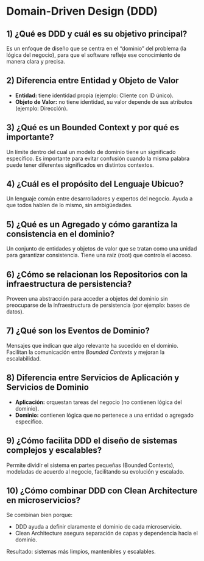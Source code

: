 # Domain-Driven Design (DDD)

## 1)   ¿Qué es DDD y cuál es su objetivo principal?
Es un enfoque de diseño que se centra en el “dominio” del problema (la lógica del negocio), para que el software refleje ese conocimiento de manera clara y precisa.

## 2)   Diferencia entre Entidad y Objeto de Valor
- **Entidad:** tiene identidad propia (ejemplo: Cliente con ID único).
- **Objeto de Valor:** no tiene identidad, su valor depende de sus atributos (ejemplo: Dirección).

## 3)   ¿Qué es un Bounded Context y por qué es importante?
Un límite dentro del cual un modelo de dominio tiene un significado específico. Es importante para evitar confusión cuando la misma palabra puede tener diferentes significados en distintos contextos.

## 4)   ¿Cuál es el propósito del Lenguaje Ubicuo?
Un lenguaje común entre desarrolladores y expertos del negocio. Ayuda a que todos hablen de lo mismo, sin ambigüedades.

## 5)   ¿Qué es un Agregado y cómo garantiza la consistencia en el dominio?
Un conjunto de entidades y objetos de valor que se tratan como una unidad para garantizar consistencia. Tiene una raíz (root) que controla el acceso.

## 6)   ¿Cómo se relacionan los Repositorios con la infraestructura de persistencia?
Proveen una abstracción para acceder a objetos del dominio sin preocuparse de la infraestructura de persistencia (por ejemplo: bases de datos).

## 7)   ¿Qué son los Eventos de Dominio?
Mensajes que indican que algo relevante ha sucedido en el dominio. Facilitan la comunicación entre *Bounded Contexts* y mejoran la escalabilidad.

## 8)   Diferencia entre Servicios de Aplicación y Servicios de Dominio
- **Aplicación:** orquestan tareas del negocio (no contienen lógica del dominio).
- **Dominio:** contienen lógica que no pertenece a una entidad o agregado específico.

## 9)   ¿Cómo facilita DDD el diseño de sistemas complejos y escalables?
Permite dividir el sistema en partes pequeñas (Bounded Contexts), modeladas de acuerdo al negocio, facilitando su evolución y escalado.

## 10)  ¿Cómo combinar DDD con Clean Architecture en microservicios?
Se combinan bien porque:
- DDD ayuda a definir claramente el dominio de cada microservicio.
- Clean Architecture asegura separación de capas y dependencia hacia el dominio.

Resultado: sistemas más limpios, mantenibles y escalables.